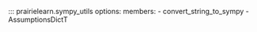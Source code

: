 <!-- prettier-ignore -->
<!-- markdownlint-disable-next-line MD041 -->
::: prairielearn.sympy_utils
    options:
        members:
            - convert_string_to_sympy
            - AssumptionsDictT
